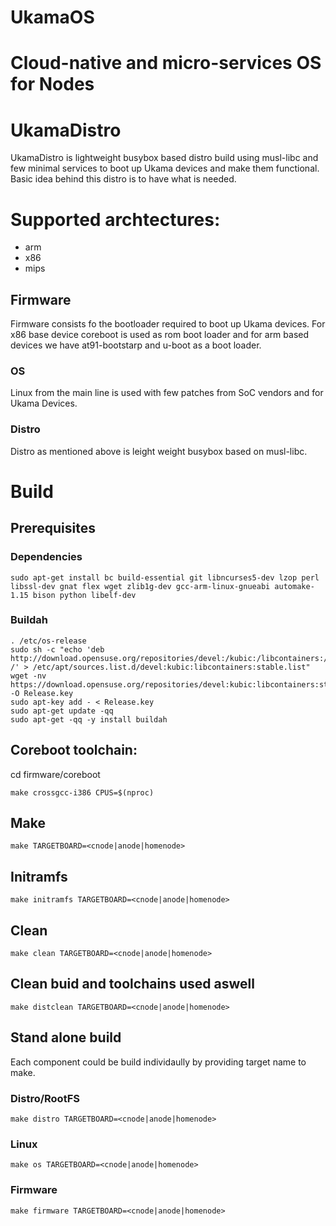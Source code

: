 # UkamaOS
Cloud-native and micro-services OS for Nodes
=======
# UkamaDistro
UkamaDistro is lightweight busybox based distro build using musl-libc and few minimal services to boot up Ukama devices and make them functional.
Basic idea behind this distro is to have  what is needed.

# Supported archtectures:
- arm
- x86
- mips

## Firmware
Firmware consists fo the bootloader required to boot up Ukama devices. 
For x86 base device coreboot is used as rom boot loader and for arm based devices we have at91-bootstarp and u-boot as a boot loader.

### OS
Linux from the main line is used with few patches from SoC vendors and for Ukama Devices.

### Distro
Distro as mentioned above is leight weight busybox based on musl-libc.


# Build

## Prerequisites

### Dependencies
```
sudo apt-get install bc build-essential git libncurses5-dev lzop perl libssl-dev gnat flex wget zlib1g-dev gcc-arm-linux-gnueabi automake-1.15 bison python libelf-dev
```

### Buildah
```
. /etc/os-release
sudo sh -c "echo 'deb http://download.opensuse.org/repositories/devel:/kubic:/libcontainers:/stable/x${ID^}_${VERSION_ID}/ /' > /etc/apt/sources.list.d/devel:kubic:libcontainers:stable.list"
wget -nv https://download.opensuse.org/repositories/devel:kubic:libcontainers:stable/x${ID^}_${VERSION_ID}/Release.key -O Release.key
sudo apt-key add - < Release.key
sudo apt-get update -qq
sudo apt-get -qq -y install buildah
```

## Coreboot toolchain:
cd firmware/coreboot 
```
make crossgcc-i386 CPUS=$(nproc)
```
## Make
```
make TARGETBOARD=<cnode|anode|homenode>  
```
## Initramfs
```
make initramfs TARGETBOARD=<cnode|anode|homenode>
```
## Clean
```
make clean TARGETBOARD=<cnode|anode|homenode>
```

## Clean buid and toolchains used aswell
```
make distclean TARGETBOARD=<cnode|anode|homenode>
```
## Stand alone build
Each component could be build  individaully by providing target name to make.
### Distro/RootFS
```
make distro TARGETBOARD=<cnode|anode|homenode>
```
### Linux
```
make os TARGETBOARD=<cnode|anode|homenode>
```
### Firmware
```
make firmware TARGETBOARD=<cnode|anode|homenode>
```

